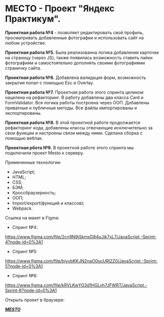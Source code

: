 # МЕСТО - Проект "Яндекс Практикум".

**Проектная работа №4** - позволяет редактировать свой профиль, просматривать добавленные фотографии и использовать сайт на любом устройстве.

**Проектная работа №5.** Была реализованна логика добавления карточек на страницу (через JS), также появилась возможность ставить лайки фотографиям и самостоятельно дополнять своими фотографиями страничку сайта.

**Проектная работа №6.** Добавлена валидация форм, возможность закрытия попап с помощью Esc и Overlay.

**Проектная работа №7.** Проектная работа этого спринта целиком нацелена на рефакторинг. В работу добавлены два класса Card и FormValidator. Вся логика работы построена через ООП. Добавлены приватные и публичные методы. Все файлы импортированы и экспортированы.

**Проектная работа №8.** В этой проектной работе продолжается рефакторинг кода, добавлены классы отвечающие исключительно за свои функции и настроены связи между ними. Сделана сборка с помощью вебпак.

**Проектная рбота №9.** В проектной работе этого спринта мы подключили проект Mesto к серверу.

Примененные технологии:

- JavaScript;
- HTML;
- CSS;
- БЭМ;
- Кроссбраузерность;
- ООП;
- Import/export(функций и классов);
- Webpack.

Ссылка на макет в Figma:

- Спринт №4:

https://www.figma.com/file/2cn9N9jSkmxD84oJik7xL7/JavaScript.-Sprint-4?node-id=0%3A1

- Спринт №5:

https://www.figma.com/file/bjyvbKKJN2naO0ucURl2Z0/JavaScript.-Sprint-5?node-id=0%3A1

- Спринт №6:

https://www.figma.com/file/kRVLKwYG3d1HGLvh7JFWRT/JavaScript.-Sprint-6?node-id=0%3A1

Открыть проект в браузере:

[**_MESTO_**](https://Artem2088.github.io/mesto/)
